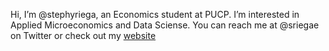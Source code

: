 Hi, I’m @stephyriega, an Economics student at PUCP. I’m interested in Applied Microeconomics and Data Sciense. You can reach me at @sriegae on Twitter or check out my [website](https://stephyriega.github.io/)
